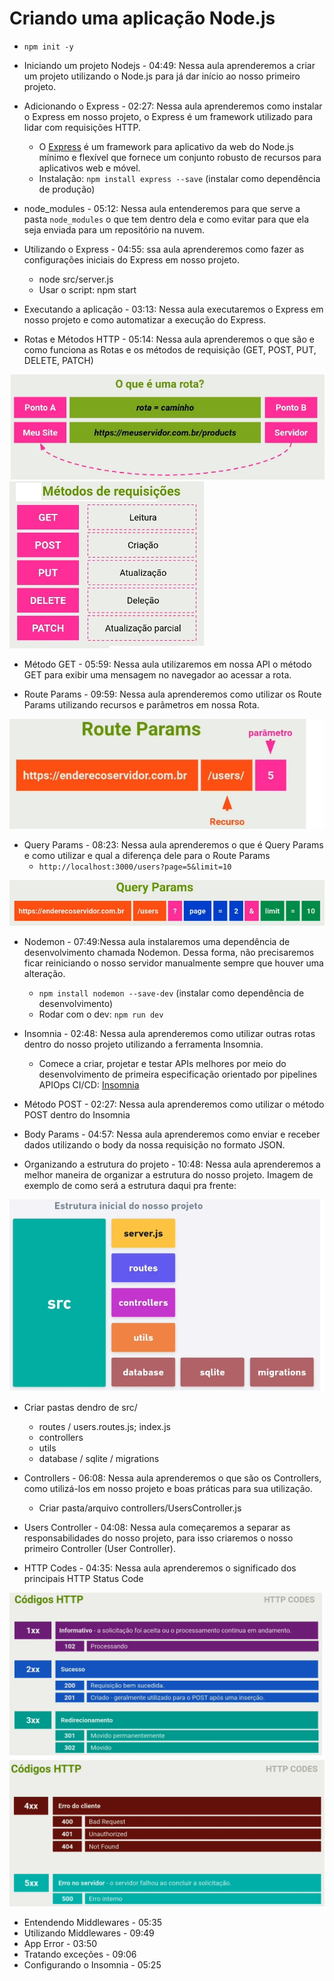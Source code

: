 # Criando uma aplicação Node.js

- `npm init -y`
- Iniciando um projeto Nodejs - 04:49: Nessa aula aprenderemos a criar um projeto utilizando o Node.js para já dar início ao nosso primeiro projeto.

- Adicionando o Express - 02:27: Nessa aula aprenderemos como instalar o Express em nosso projeto, o Express é um framework utilizado para lidar com requisições HTTP.
  - O [Express](https://expressjs.com/pt-br/) é um framework para aplicativo da web do Node.js mínimo e flexível que fornece um conjunto robusto de recursos para aplicativos web e móvel.
  - Instalação: `npm install express --save` (instalar como dependência de produção)
- node_modules - 05:12: Nessa aula entenderemos para que serve a pasta `node_modules` o que tem dentro dela e como evitar para que ela seja enviada para um repositório na nuvem.
- Utilizando o Express - 04:55: ssa aula aprenderemos como fazer as configurações iniciais do Express em nosso projeto.
  - node src/server.js
  - Usar o script: npm start
- Executando a aplicação - 03:13: Nessa aula executaremos o Express em nosso projeto e como automatizar a execução do Express.
- Rotas e Métodos HTTP - 05:14: Nessa aula aprenderemos o que são e como funciona as Rotas e os métodos de requisição (GET, POST, PUT, DELETE, PATCH)

<img src="./img/node1.jpg">
<img src="./img/node2.jpg">

- Método GET - 05:59: Nessa aula utilizaremos em nossa API o método GET para exibir uma mensagem no navegador ao acessar a rota.

- Route Params - 09:59: Nessa aula aprenderemos como utilizar os Route Params utilizando recursos e parâmetros em nossa Rota.

<img src="./img/node3.jpg">

- Query Params - 08:23: Nessa aula aprenderemos o que é Query Params e como utilizar e qual a diferença dele para o Route Params
  - `http://localhost:3000/users?page=5&limit=10`

<img src="./img/node4.jpg">

- Nodemon - 07:49:Nessa aula instalaremos uma dependência de desenvolvimento chamada Nodemon. Dessa forma, não precisaremos ficar reiniciando o nosso servidor manualmente sempre que houver uma alteração.

  - `npm install nodemon --save-dev` (instalar como dependência de desenvolvimento)
  - Rodar com o dev: `npm run dev`

- Insomnia - 02:48: Nessa aula aprenderemos como utilizar outras rotas dentro do nosso projeto utilizando a ferramenta Insomnia.

  - Comece a criar, projetar e testar APIs melhores por meio do desenvolvimento de primeira especificação orientado por pipelines APIOps CI/CD: [Insomnia](https://insomnia.rest/download)

- Método POST - 02:27: Nessa aula aprenderemos como utilizar o método POST dentro do Insomnia

- Body Params - 04:57: Nessa aula aprenderemos como enviar e receber dados utilizando o body da nossa requisição no formato JSON.

- Organizando a estrutura do projeto - 10:48: Nessa aula aprenderemos a melhor maneira de organizar a estrutura do nosso projeto. Imagem de exemplo de como será a estrutura daqui pra frente:

<img src="./img/node5.jpg">
  
  - Criar pastas dendro de src/
    - routes / users.routes.js; index.js
    - controllers
    - utils
    - database / sqlite / migrations

- Controllers - 06:08: Nessa aula aprenderemos o que são os Controllers, como utilizá-los em nosso projeto e boas práticas para sua utilização.

  - Criar pasta/arquivo controllers/UsersController.js

- Users Controller - 04:08: Nessa aula começaremos a separar as responsabilidades do nosso projeto, para isso criaremos o nosso primeiro Controller (User Controller).

- HTTP Codes - 04:35: Nessa aula aprenderemos o significado dos principais HTTP Status Code

<img src="./img/node6.jpg">

<img src="./img/node7.jpg">

- Entendendo Middlewares - 05:35
- Utilizando Middlewares - 09:49
- App Error - 03:50
- Tratando exceções - 09:06
- Configurando o Insomnia - 05:25
